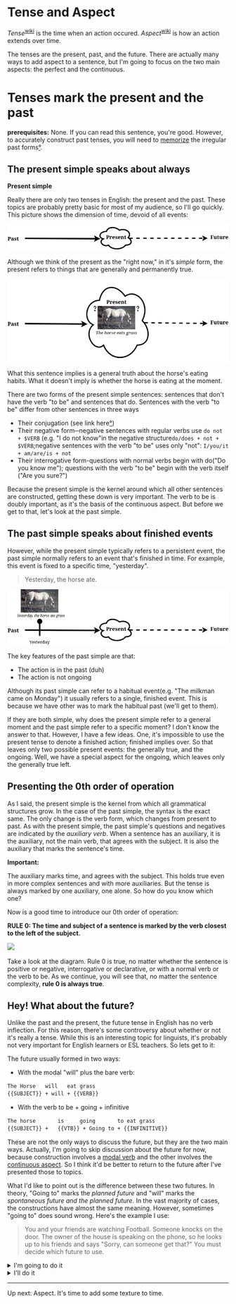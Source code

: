 # Tense and Aspect

*Tense*<sup>[wiki](https://en.wikipedia.org/wiki/Grammatical_tense)</sup> is 
the time when an action occured.
*Aspect*<sup>[wiki](https://en.wikipedia.org/wiki/Grammatical_aspect)</sup> is
how an action extends over time.

The tenses are the present, past, and the future. There are actually many ways
to add aspect to a sentence, but I'm going to focus on the two main aspects:
the perfect and the continuous.

# Tenses mark the present and the past

**prerequisites:** None. If you can read this sentence, you're good. However,
to accurately construct past tenses, you will need to [memorize](../tools.md#spaced-repition)
the irregular past forms[°](https://grammar.cl/Past/Irregular_Verbs_List.htm).

## The present simple speaks about always


**Present simple**

Really there are only two tenses in English: the present and the past. These
topics are probably pretty basic for most of my audience, so I'll go quickly.
This picture shows the dimension of time, devoid of all events:

![Void](./images/Eventlesstime.png)

Although we think of the present as the "right now," in it's _simple_ form,
the present refers to things that are generally and permanently true.

![The horse eats grass.](./images/thehorseeats.png)

What this sentence implies is a general truth about the horse's eating habits.
What it doesn't imply is whether the horse is eating at the moment.

There are two forms of the present simple sentences: sentences that don't have the verb "to be" and sentences that do.
Sentences with the verb "to be" differ from other sentences in three ways

* Their conjugation (see link here[°](https://www.thoughtco.com/present-and-past-forms-verb-be-1690359))
* Their negative form─negative sentences with regular verbs use `do not + $VERB` (e.g. "I do not know"in the negative structure`do/does + not + $VERB`;negative sentences with the verb "to be" uses only "not":
`I/you/it + am/are/is + not`
* Their interrogative form-questions with normal verbs begin with do("Do you know me");
questions with the verb "to be" begin with the verb itself ("Are you sure?")

Because the present simple is the kernel around which all other sentences 
are constructed, getting these down is very important. The verb to be is doubly
important, as it's the basis of the continuous aspect. But before we get to that,
let's look at the past simple.

## The past simple speaks about finished events

However, while the present simple typically refers to a persistent event, the
past simple normally refers to an event that's finished in time. For example,
this event is fixed to a specific time, "yesterday".

>Yesterday, the horse ate.

![This event is finished](./images/past-simple.png) 

The key features of the past simple are that:

* The action is in the past (duh)
* The action is not ongoing

Although its past simple can refer to a habitual event(e.g. "The milkman came
on Monday") it usually refers to a single, finished event. This is because we
have other was to mark the habitual past (we'll get to them).

If they are both simple, why does the present simple refer to a general moment
and the past simple refer to a specific moment? I don't know the answer to that.
However, I have a few ideas. One, it's impossible to use the present tense
to denote a finished action; finished implies over. So that leaves only two
possible present events: the generally true, and the ongoing. Well, we have 
a special aspect for the ongoing, which leaves only the generally true left.

## Presenting the 0th order of operation


As I said, the present simple is the kernel from which all grammatical structures grow. In
the case of the past simple, the syntax is the exact same. The only change is
the verb form, which changes from present to past. As with the present simple,
the past simple's questions
and negatives are indicated by the _auxiliary verb_. When
a sentence has an auxiliary, it is the auxiliary, not the main verb, that agrees
with the subject. It is also the auxiliary that marks the sentence's time.

**Important:** 

The auxiliary marks time, and agrees with the subject.
This holds true even in more complex sentences and with more auxiliaries. But
the tense is always marked by one auxiliary, one alone. So how do you know which one?

Now is a good time to introduce our 0th order of operation:

**RULE 0: The time and subject of a sentence is marked by the verb closest to the left of the subject.**

![](simpleclocks.png)

Take a look at the diagram. Rule 0 is true, no matter whether the sentence
is positive or negative, interrogative or declarative, or with a normal verb 
or the verb to be. As we continue, you will see that, no matter the sentence complexity,
**rule 0 is always true**.

## Hey! What about the future?

Unlike the past and the present, the future tense in English has no verb inflection.
For this reason, there's some controversy about whether or not it's really a tense.
While this is an interesting topic for linguists, it's probably not very important
for English learners or ESL teachers. So lets get to it:

The future usually formed in two ways:

* With the modal "will" plus the bare verb:

```Markdown
The Horse   will   eat grass
{{SUBJECT}} + will + {{VERB}}

```

* With the verb to be + going + infinitive

```markdown
The horse       is     going       to eat grass
{{SUBJECT}} +   {{VTB}} + Going to + {{INFINITIVE}} 
```

These are not the only ways to discuss the future, but they are the two main ways.
Actually, I'm going to skip discussion about the future for now, because construction involves
a [modal verb](#modals.md) and the other involves the [continuous aspect](#aspect.md).
So I think it'd be better to return to the future after I've presented those
to topics.

What I'd like to point out is the difference between these two futures.
In theory, "Going to" marks the *planned future* and "will" marks the
_spontaneous future and the planned future._
In the vast majority of cases, the constructions have almost the same meaning.
However, sometimes "going to" does sound wrong. Here's the example I use:

>You and your friends are watching Football. Someone knocks on the door. The owner of the house is speaking on the phone, so he looks up to his friends and says "Sorry, can someone get that?"
> You must decide which future to use.

<details>
  <summary>I'm going to do it</summary>

Your friends all think *WTF, when?* That's because it sounds like you're
making a plan for the future.

</details>

<details>
  <summary> I'll do it </summary>

*Hooray!* your friends think. That's because it sounds like you will open the
door in the immediate future. This means they won't have to, and they are lazy.
</details> 

------------------

Up next: Aspect. It's time to add some texture to time. 
